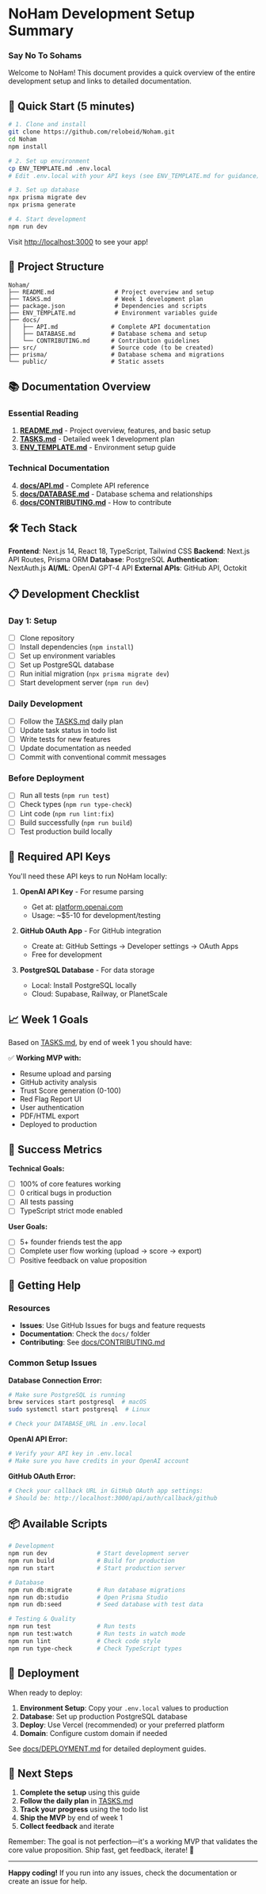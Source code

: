 # NoHam Development Setup Summary
### Say No To Sohams

Welcome to NoHam! This document provides a quick overview of the entire development setup and links to detailed documentation.

## 🚀 Quick Start (5 minutes)

```bash
# 1. Clone and install
git clone https://github.com/relobeid/Noham.git
cd Noham
npm install

# 2. Set up environment
cp ENV_TEMPLATE.md .env.local
# Edit .env.local with your API keys (see ENV_TEMPLATE.md for guidance)

# 3. Set up database
npx prisma migrate dev
npx prisma generate

# 4. Start development
npm run dev
```

Visit [http://localhost:3000](http://localhost:3000) to see your app!

## 📁 Project Structure

```
Noham/
├── README.md                 # Project overview and setup
├── TASKS.md                  # Week 1 development plan
├── package.json              # Dependencies and scripts
├── ENV_TEMPLATE.md           # Environment variables guide
├── docs/
│   ├── API.md               # Complete API documentation
│   ├── DATABASE.md          # Database schema and setup
│   └── CONTRIBUTING.md      # Contribution guidelines
├── src/                     # Source code (to be created)
├── prisma/                  # Database schema and migrations
└── public/                  # Static assets
```

## 📚 Documentation Overview

### Essential Reading
1. **[README.md](README.md)** - Project overview, features, and basic setup
2. **[TASKS.md](TASKS.md)** - Detailed week 1 development plan
3. **[ENV_TEMPLATE.md](ENV_TEMPLATE.md)** - Environment setup guide

### Technical Documentation
4. **[docs/API.md](docs/API.md)** - Complete API reference
5. **[docs/DATABASE.md](docs/DATABASE.md)** - Database schema and relationships
6. **[docs/CONTRIBUTING.md](docs/CONTRIBUTING.md)** - How to contribute

## 🛠 Tech Stack

**Frontend**: Next.js 14, React 18, TypeScript, Tailwind CSS
**Backend**: Next.js API Routes, Prisma ORM
**Database**: PostgreSQL
**Authentication**: NextAuth.js
**AI/ML**: OpenAI GPT-4 API
**External APIs**: GitHub API, Octokit

## 📋 Development Checklist

### Day 1: Setup
- [ ] Clone repository
- [ ] Install dependencies (`npm install`)
- [ ] Set up environment variables
- [ ] Set up PostgreSQL database
- [ ] Run initial migration (`npx prisma migrate dev`)
- [ ] Start development server (`npm run dev`)

### Daily Development
- [ ] Follow the [TASKS.md](TASKS.md) daily plan
- [ ] Update task status in todo list
- [ ] Write tests for new features
- [ ] Update documentation as needed
- [ ] Commit with conventional commit messages

### Before Deployment
- [ ] Run all tests (`npm run test`)
- [ ] Check types (`npm run type-check`)
- [ ] Lint code (`npm run lint:fix`)
- [ ] Build successfully (`npm run build`)
- [ ] Test production build locally

## 🔑 Required API Keys

You'll need these API keys to run NoHam locally:

1. **OpenAI API Key** - For resume parsing
   - Get at: [platform.openai.com](https://platform.openai.com)
   - Usage: ~$5-10 for development/testing

2. **GitHub OAuth App** - For GitHub integration
   - Create at: GitHub Settings → Developer settings → OAuth Apps
   - Free for development

3. **PostgreSQL Database** - For data storage
   - Local: Install PostgreSQL locally
   - Cloud: Supabase, Railway, or PlanetScale

## 📈 Week 1 Goals

Based on [TASKS.md](TASKS.md), by end of week 1 you should have:

✅ **Working MVP with:**
- Resume upload and parsing
- GitHub activity analysis
- Trust Score generation (0-100)
- Red Flag Report UI
- User authentication
- PDF/HTML export
- Deployed to production

## 🎯 Success Metrics

**Technical Goals:**
- [ ] 100% of core features working
- [ ] 0 critical bugs in production
- [ ] All tests passing
- [ ] TypeScript strict mode enabled

**User Goals:**
- [ ] 5+ founder friends test the app
- [ ] Complete user flow working (upload → score → export)
- [ ] Positive feedback on value proposition

## 🤝 Getting Help

### Resources
- **Issues**: Use GitHub Issues for bugs and feature requests
- **Documentation**: Check the `docs/` folder
- **Contributing**: See [docs/CONTRIBUTING.md](docs/CONTRIBUTING.md)

### Common Setup Issues

**Database Connection Error:**
```bash
# Make sure PostgreSQL is running
brew services start postgresql  # macOS
sudo systemctl start postgresql  # Linux

# Check your DATABASE_URL in .env.local
```

**OpenAI API Error:**
```bash
# Verify your API key in .env.local
# Make sure you have credits in your OpenAI account
```

**GitHub OAuth Error:**
```bash
# Check your callback URL in GitHub OAuth app settings:
# Should be: http://localhost:3000/api/auth/callback/github
```

## 📦 Available Scripts

```bash
# Development
npm run dev              # Start development server
npm run build            # Build for production
npm run start            # Start production server

# Database
npm run db:migrate       # Run database migrations
npm run db:studio        # Open Prisma Studio
npm run db:seed          # Seed database with test data

# Testing & Quality
npm run test             # Run tests
npm run test:watch       # Run tests in watch mode
npm run lint             # Check code style
npm run type-check       # Check TypeScript types
```

## 🚀 Deployment

When ready to deploy:

1. **Environment Setup**: Copy your `.env.local` values to production
2. **Database**: Set up production PostgreSQL database
3. **Deploy**: Use Vercel (recommended) or your preferred platform
4. **Domain**: Configure custom domain if needed

See [docs/DEPLOYMENT.md](docs/DEPLOYMENT.md) for detailed deployment guides.

## 🎉 Next Steps

1. **Complete the setup** using this guide
2. **Follow the daily plan** in [TASKS.md](TASKS.md)
3. **Track your progress** using the todo list
4. **Ship the MVP** by end of week 1
5. **Collect feedback** and iterate

Remember: The goal is not perfection—it's a working MVP that validates the core value proposition. Ship fast, get feedback, iterate! 🚀

---

**Happy coding!** If you run into any issues, check the documentation or create an issue for help. 